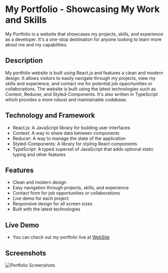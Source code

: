 # My Portfolio - Showcasing My Work and Skills
My Portfolio is a website that showcases my projects, skills, and experience as a developer. It's a one-stop destination for anyone looking to learn more about me and my capabilities.

## Description
My portfolio website is built using React.js and features a clean and modern design. It allows visitors to easily navigate through my projects, view my skills and experience, and contact me for potential job opportunities or collaborations. The website is built using the latest technologies such as Context, Reducer, and Styled-Components. It's also written in TypeScript which provides a more robust and maintainable codebase.

## Technology and Framework
- React.js: A JavaScript library for building user interfaces
- Context: A way to share data between components
- Reducer: A way to manage the state of the application
- Styled-Components: A library for styling React components
- TypeScript: A typed superset of JavaScript that adds optional static typing and other features

## Features
- Clean and modern design
- Easy navigation through projects, skills, and experience
- Contact form for job opportunities or collaborations
- Live demo for each project
- Responsive design for all screen sizes
- Built with the latest technologies

## Live Demo
- You can check out my portfolio live at [WebSite](https://dyfg.netlify.app/)

## Screenshots
![Portfolio Screenshots](https://i.imgur.com/aBcDeFg.png)
